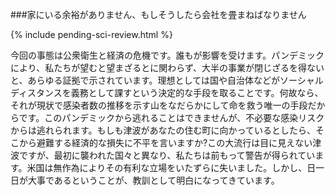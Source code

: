 ###家にいる余裕がありません、もしそうしたら会社を畳まねばなりません

{% include pending-sci-review.html %}

今回の事態は公衆衛生と経済の危機です。誰もが影響を受けます。パンデミックにより、私たちが望むと望まざるとに関わらず、大半の事業が閉じざるを得ないと、あらゆる証拠で示されています。理想としては国や自治体などがソーシャルディスタンスを義務として課すという決定的な手段を取ることです。何故なら、それが現状で感染者数の推移を示す山をなだらかにして命を救う唯一の手段だからです。このパンデミックから逃れることはできませんが、不必要な感染リスクからは逃れられます。もしも津波があなたの住む町に向かっているとしたら、そこから避難する経済的な損失に不平を言いますか?この大流行は目に見えない津波ですが、最初に襲われた国々と異なり、私たちは前もって警告が得られています。米国は無作為によりその有利な立場をいたずらに失いました。しかし、日一日が大事であるということが、教訓として明白になってきています。
